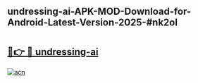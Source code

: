 ## undressing-ai-APK-MOD-Download-for-Android-Latest-Version-2025-#nk2ol

# <h2><a href="https://bedroomkl.my?title=undressing-ai&ref=20M">🔗👉 🔴 undressing-ai</a></h2>

[![acn](https://github.com/user-attachments/assets/0f9c940e-d8b0-45ae-aac7-cd30a18b3e1c)](https://bedroomkl.my?title=undressing-ai&ref=20M)

